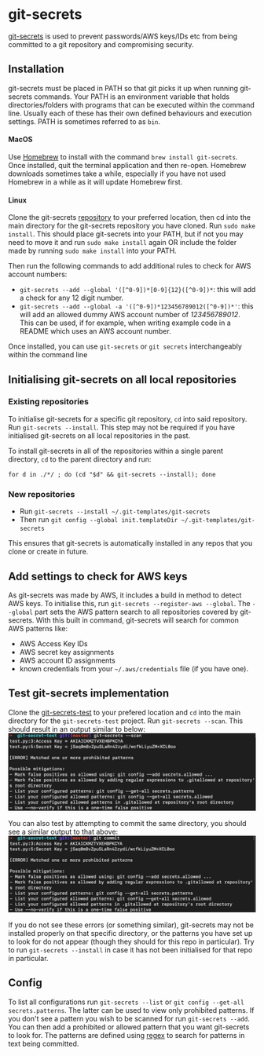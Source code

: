 # git-secrets

[git-secrets](https://github.com/awslabs/git-secrets) is used to prevent passwords/AWS keys/IDs etc from being committed to a git repository and compromising security.

## Installation
git-secrets must be placed in PATH so that git picks it up when running git-secrets commands.
Your PATH is an environment variable that holds directories/folders with programs that can be executed within the command line.
Usually each of these has their own defined behaviours and execution settings. PATH is sometimes referred to as `bin`.

#### MacOS
Use [Homebrew](https://brew.sh/) to install with the command `brew install git-secrets`. Once installed, quit the terminal application and then re-open.
Homebrew downloads sometimes take a while, especially if you have not used Homebrew in a while as it will update Homebrew first.
#### Linux
Clone the git-secrets [repository](https://github.com/awslabs/git-secrets) to your preferred location, then cd into the main directory for the git-secrets repository you have cloned.
Run `sudo make install`.
This should place git-secrets into your PATH, but if not you may need to move it and run `sudo make install` again OR include the folder made by running `sudo make install` into your PATH.

Then run the following commands to add additional rules to check for AWS account numbers:
* `git-secrets --add --global '([^0-9])*[0-9]{12}([^0-9])*`: this will add a check for any 12 digit number.
* `git-secrets --add --global -a '([^0-9])*123456789012([^0-9])*'`: this will add an allowed dummy AWS account number of *123456789012*. This can be used, if for example, when writing example code in a README which uses an AWS account number.

Once installed, you can use `git-secrets` or `git secrets` interchangeably within the command line

## Initialising git-secrets on all local repositories

### Existing repositories

To initialise git-secrets for a specific git repository, `cd` into said repository. Run `git-secrets --install`. This step may not be required if you have initialised git-secrets on all local repositories in the past.

To install git-secrets in all of the repositories within a single parent directory, `cd` to the parent directory and run:

```
for d in ./*/ ; do (cd "$d" && git-secrets --install); done
```

### New repositories

* Run `git-secrets --install ~/.git-templates/git-secrets`
* Then run `git config --global init.templateDir ~/.git-templates/git-secrets`

This ensures that git-secrets is automatically installed in any repos that you clone or create in future.

## Add settings to check for AWS keys
As git-secrets was made by AWS, it includes a build in method to detect AWS keys. To initialise this, run `git-secrets --register-aws --global`.
The `--global` part sets the AWS pattern search to all repositories covered by git-secrets.
With this built in command, git-secrets will search for common AWS patterns like:
* AWS Access Key IDs
* AWS secret key assignments
* AWS account ID assignments
* known credentials from your `~/.aws/credentials` file (if you have one).

## Test git-secrets implementation

Clone the [git-secrets-test](https://github.com/trenchesofit/git-secret-test) to your prefered location and `cd` into the main directory for the `git-secrets-test` project.
Run `git-secrets --scan`. This should result in an output similar to below:
![image](images/git-secrets-test-scan.png)

You can also test by attempting to commit the same directory, you should see a similar output to that above:
![image](images/git-secrets-test-commit.png)

If you do not see these errors (or something similar), git-secrets may not be installed properly on that specific directory, or the patterns you have set up to look for do not appear (though they should for this repo in particular).
Try to run `git-secrets --install` in case it has not been initialised for that repo in particular.

## Config
To list all configurations run `git-secrets --list` or `git config --get-all secrets.patterns`.
The latter can be used to view only prohibited patterns.
If you don't see a pattern you wish to be scanned for run `git-secrets --add`. You can then add a prohibited or allowed pattern that you want git-secrets to look for.
The patterns are defined using [regex](https://regexr.com/) to search for patterns in text being committed.
